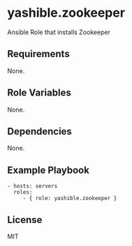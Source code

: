 yashible.zookeeper
==================

Ansible Role that installs Zookeeper

Requirements
------------

None.

Role Variables
--------------

None.

Dependencies
------------

None.

Example Playbook
----------------

    - hosts: servers
      roles:
         - { role: yashible.zookeeper }

License
-------

MIT
